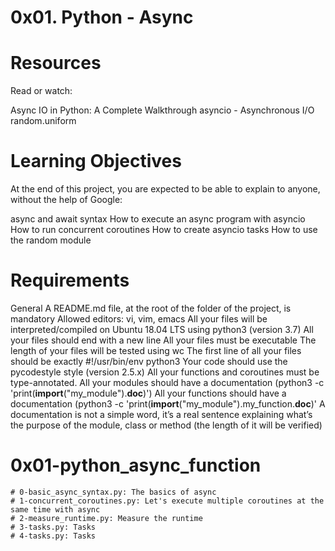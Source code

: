 # 0x01. Python - Async

# Resources
Read or watch:

Async IO in Python: A Complete Walkthrough
asyncio - Asynchronous I/O
random.uniform
# Learning Objectives
At the end of this project, you are expected to be able to explain to anyone, without the help of Google:

async and await syntax
How to execute an async program with asyncio
How to run concurrent coroutines
How to create asyncio tasks
How to use the random module

# Requirements
General
A README.md file, at the root of the folder of the project, is mandatory
Allowed editors: vi, vim, emacs
All your files will be interpreted/compiled on Ubuntu 18.04 LTS using python3 (version 3.7)
All your files should end with a new line
All your files must be executable
The length of your files will be tested using wc
The first line of all your files should be exactly #!/usr/bin/env python3
Your code should use the pycodestyle style (version 2.5.x)
All your functions and coroutines must be type-annotated.
All your modules should have a documentation (python3 -c 'print(__import__("my_module").__doc__)')
All your functions should have a documentation (python3 -c 'print(__import__("my_module").my_function.__doc__)'
A documentation is not a simple word, it’s a real sentence explaining what’s the purpose of the module, class or method (the length of it will be verified)

# 0x01-python_async_function
	# 0-basic_async_syntax.py: The basics of async
	# 1-concurrent_coroutines.py: Let's execute multiple coroutines at the same time with async
	# 2-measure_runtime.py: Measure the runtime
	# 3-tasks.py: Tasks
	# 4-tasks.py: Tasks